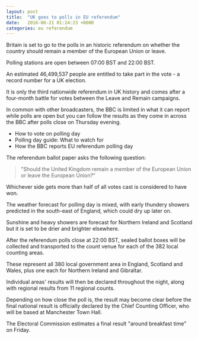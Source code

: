 ```yaml
---
layout: post
title:  "UK goes to polls in EU referendum"
date:   2016-06-21 01:24:23 +0000
categories: eu referendum
---
```

Britain is set to go to the polls in an historic referendum on whether the country should remain a member of the European Union or leave.

Polling stations are open between 07:00 BST and 22:00 BST.

An estimated 46,499,537 people are entitled to take part in the vote - a record number for a UK election.

It is only the third nationwide referendum in UK history and comes after a four-month battle for votes between the Leave and Remain campaigns.

In common with other broadcasters, the BBC is limited in what it can report while polls are open but you can follow the results as they come in across the BBC after polls close on Thursday evening.

* How to vote on polling day
* Polling day guide: What to watch for
* How the BBC reports EU referendum polling day

The referendum ballot paper asks the following question: 

>"Should the United Kingdom remain a member of the European Union or leave the European Union?"

Whichever side gets more than half of all votes cast is considered to have won.

The weather forecast for polling day is mixed, with early thundery showers predicted in the south-east of England, which could dry up later on.

Sunshine and heavy showers are forecast for Northern Ireland and Scotland but it is set to be drier and brighter elsewhere.

After the referendum polls close at 22:00 BST, sealed ballot boxes will be collected and transported to the count venue for each of the 382 local counting areas.

These represent all 380 local government area in England, Scotland and Wales, plus one each for Northern Ireland and Gibraltar.

Individual areas' results will then be declared throughout the night, along with regional results from 11 regional counts.

Depending on how close the poll is, the result may become clear before the final national result is officially declared by the Chief Counting Officer, who will be based at Manchester Town Hall.

The Electoral Commission estimates a final result "around breakfast time" on Friday.

